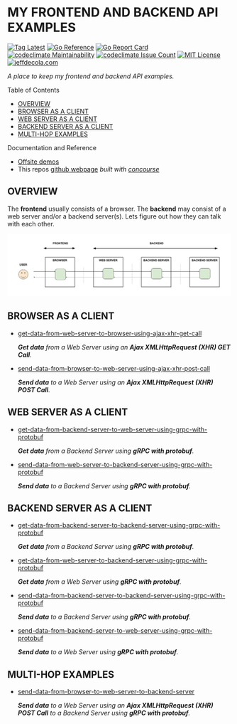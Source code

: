 # MY FRONTEND AND BACKEND API EXAMPLES

[![Tag Latest](https://img.shields.io/github/v/tag/jeffdecola/my-frontend-and-backend-api-examples)](https://github.com/JeffDeCola/my-frontend-and-backend-api-examples/tags)
[![Go Reference](https://pkg.go.dev/badge/github.com/JeffDeCola/my-frontend-and-backend-api-examples.svg)](https://pkg.go.dev/github.com/JeffDeCola/my-frontend-and-backend-api-examples)
[![Go Report Card](https://goreportcard.com/badge/github.com/JeffDeCola/my-frontend-and-backend-api-examples)](https://goreportcard.com/report/github.com/JeffDeCola/my-frontend-and-backend-api-examples)
[![codeclimate Maintainability](https://api.codeclimate.com/v1/badges/f7a86e5a7e4a952e7815/maintainability)](https://codeclimate.com/github/JeffDeCola/my-frontend-and-backend-api-examples/maintainability)
[![codeclimate Issue Count](https://codeclimate.com/github/JeffDeCola/my-frontend-and-backend-api-examples/badges/issue_count.svg)](https://codeclimate.com/github/JeffDeCola/my-frontend-and-backend-api-examples/issues)
[![MIT License](https://img.shields.io/:license-mit-blue.svg)](https://jeffdecola.mit-license.org)
[![jeffdecola.com](https://img.shields.io/badge/website-jeffdecola.com-blue)](https://jeffdecola.com)

_A place to keep my frontend and backend API examples._

Table of Contents

* [OVERVIEW](https://github.com/JeffDeCola/my-frontend-and-backend-api-examples#overview)
* [BROWSER AS A CLIENT](https://github.com/JeffDeCola/my-frontend-and-backend-api-examples#browser-as-a-client)
* [WEB SERVER AS A CLIENT](https://github.com/JeffDeCola/my-frontend-and-backend-api-examples#web-server-as-a-client)
* [BACKEND SERVER AS A CLIENT](https://github.com/JeffDeCola/my-frontend-and-backend-api-examples#backend-server-as-a-client)
* [MULTI-HOP EXAMPLES](https://github.com/JeffDeCola/my-frontend-and-backend-api-examples#multi-hop-examples)

Documentation and Reference

* [Offsite demos](http://www.jeffdecola.com/my-frontend-and-backend-api-examples/index.php)
* This repos
  [github webpage](https://jeffdecola.github.io/my-frontend-and-backend-api-examples/)
  _built with
  [concourse](https://github.com/JeffDeCola/my-frontend-and-backend-api-examples/blob/master/ci-README.md)_

## OVERVIEW

The **frontend** usually consists of a browser.
The **backend** may consist of a web server and/or a backend server(s).
Lets figure out how they can talk with each other.

![IMAGE - frontend-backend-overview - IMAGE](docs/pics/frontend-backend-overview.jpg)

## BROWSER AS A CLIENT

* [get-data-from-web-server-to-browser-using-ajax-xhr-get-call](https://github.com/JeffDeCola/my-frontend-and-backend-api-examples/tree/main/my-frontend-and-backend-api-examples/browser-as-a-client/get-data-from-web-server-to-browser-using-ajax-xhr-get-call)

  _**Get data**
  from a Web Server
  using an **Ajax XMLHttpRequest (XHR) GET Call**._

* [send-data-from-browser-to-web-server-using-ajax-xhr-post-call](https://github.com/JeffDeCola/my-frontend-and-backend-api-examples/tree/main/my-frontend-and-backend-api-examples/browser-as-a-client/send-data-from-browser-to-web-server-using-ajax-xhr-post-call)

  _**Send data**
  to a Web Server
  using an **Ajax XMLHttpRequest (XHR) POST Call**._

## WEB SERVER AS A CLIENT

* [get-data-from-backend-server-to-web-server-using-grpc-with-protobuf](https://github.com/JeffDeCola/my-frontend-and-backend-api-examples/tree/main/my-frontend-and-backend-api-examples/web-server-as-a-client/get-data-from-backend-server-to-web-server-using-grpc-with-protobuf)

  _**Get data**
  from a Backend Server
  using **gRPC with protobuf**._

* [send-data-from-web-server-to-backend-server-using-grpc-with-protobuf](https://github.com/JeffDeCola/my-frontend-and-backend-api-examples/tree/main/my-frontend-and-backend-api-examples/web-server-as-a-client/send-data-from-web-server-to-backend-server-using-grpc-with-protobuf)

  _**Send data**
  to a Backend Server
  using **gRPC with protobuf**._

## BACKEND SERVER AS A CLIENT

* [get-data-from-backend-server-to-backend-server-using-grpc-with-protobuf](https://github.com/JeffDeCola/my-frontend-and-backend-api-examples/tree/main/my-frontend-and-backend-api-examples/backend-server-as-a-client/get-data-from-backend-server-to-backend-server-using-grpc-with-protobuf)

  _**Get data**
  from a Backend Server
  using **gRPC with protobuf**._

* [get-data-from-web-server-to-backend-server-using-grpc-with-protobuf](https://github.com/JeffDeCola/my-frontend-and-backend-api-examples/tree/main/my-frontend-and-backend-api-examples/backend-server-as-a-client/get-data-from-web-server-to-backend-server-using-grpc-with-protobuf)

  _**Get data**
  from a Web Server
  using **gRPC with protobuf**._

* [send-data-from-backend-server-to-backend-server-using-grpc-with-protobuf](https://github.com/JeffDeCola/my-frontend-and-backend-api-examples/tree/main/my-frontend-and-backend-api-examples/backend-server-as-a-client/send-data-from-backend-server-to-backend-server-using-grpc-with-protobuf)

  _**Send data**
  to a Backend Server
  using **gRPC with protobuf**._

* [send-data-from-backend-server-to-web-server-using-grpc-with-protobuf](https://github.com/JeffDeCola/my-frontend-and-backend-api-examples/tree/main/my-frontend-and-backend-api-examples/backend-server-as-a-client/send-data-from-backend-server-to-web-server-using-grpc-with-protobuf)

  _**Send data**
  to a Web Server
  using **gRPC with protobuf**._

## MULTI-HOP EXAMPLES

* [send-data-from-browser-to-web-server-to-backend-server](https://github.com/JeffDeCola/my-frontend-and-backend-api-examples/tree/main/my-frontend-and-backend-api-examples/multi-hop-examples/send-data-from-browser-to-web-server-to-backend-server)

  _**Send data**
  to a Web Server
  using an **Ajax XMLHttpRequest (XHR) POST Call**
  to a Backend Server
  using **gRPC with protobuf**._
